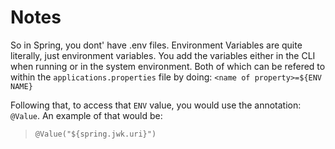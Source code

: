 Notes
===

So in Spring, you dont' have .env files. Environment Variables are quite literally, just environment variables.
You add the variables either in the CLI when running or in the system environment. Both of which can be refered to
within the `applications.properties` file by doing:
`<name of property>=${ENV NAME}`

Following that, to access that `ENV` value, you would use the annotation: `@Value`. An example of that would be:
> `@Value("${spring.jwk.uri}")`
